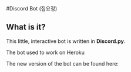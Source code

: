 #Discord Bot (집요정)

## What is it?
This little, interactive bot is written in **Discord.py**.

The bot used to work on Heroku

The new version of the bot can be found here: [ ](https://github.com/hiphophammer/Discord_Bot_v2)
